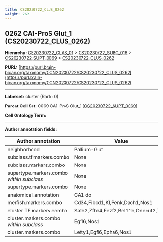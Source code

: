 ```yaml
---
title: CS20230722_CLUS_0262
weight: 262
---
```

## 0262 CA1-ProS Glut_1 (CS20230722_CLUS_0262)
<b>Hierarchy: </b>
[CS20230722_CLAS_01](../CS20230722_CLAS_01) >
[CS20230722_SUBC_016](../CS20230722_SUBC_016) >
[CS20230722_SUPT_0069](../CS20230722_SUPT_0069) >
[CS20230722_CLUS_0262](../CS20230722_CLUS_0262)

**PURL:** [https://purl.brain-bican.org/taxonomy/CCN20230722/CS20230722_CLUS_0262](https://purl.brain-bican.org/taxonomy/CCN20230722/CS20230722_CLUS_0262)

---


**Labelset:** cluster (Rank: 0)

**Parent Cell Set:** 0069 CA1-ProS Glut_1 ([CS20230722_SUPT_0069](../CS20230722_SUPT_0069))



**Cell Ontology Term:** 

[MARKER GENES.]: #


---

[TRANSFERRED ANNOTATIONS.]: #


[AUTHOR ANNOTATION FIELDS.]: #


**Author annotation fields:**

| Author annotation | Value |
|-------------------|-------|
|neighborhood|Pallium-Glut|
|subclass.tf.markers.combo|None|
|subclass.markers.combo|None|
|supertype.markers.combo _within subclass_|None|
|supertype.markers.combo|None|
|anatomical_annotation|CA1 do|
|merfish.markers.combo|Cd34,Fibcd1,Kl,Penk,Dach1,Nos1|
|cluster.TF.markers.combo|Satb2,Zfhx4,Fezf2,Bcl11b,Onecut2,Tox3|
|cluster.markers.combo _within subclass_|Egfl6,Nos1|
|cluster.markers.combo|Lefty1,Egfl6,Epha6,Nos1|
